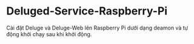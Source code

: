 # Deluged-Service-Raspberry-Pi
Cài đặt Deluge và Deluge-Web lên Raspberry Pi dưới dạng deamon và tự động khởi chạy sau khi khởi động.
